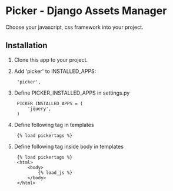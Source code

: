 Picker - Django Assets Manager
======
Choose your javascript, css framework into your project.

Installation
------------
1. Clone this app to your project.

2. Add 'picker' to INSTALLED_APPS:

        'picker',
3. Define PICKER_INSTALLED_APPS in settings.py 

        PICKER_INSTALLED_APPS = (
            'jquery',
        )
4. Define following tag in templates

        {% load pickertags %}
5. Define following tag inside body in templates

        {% load pickertags %}
        <html>
            <body>
                {% load_js %}
            </body>
        </html>
        
